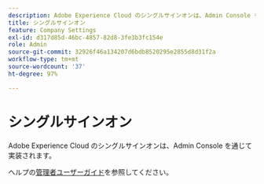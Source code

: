 ```yaml
---
description: Adobe Experience Cloud のシングルサインオンは、Admin Console を通じて実装されます。
title: シングルサインオン
feature: Company Settings
exl-id: d317d85d-46bc-4857-82d8-3fe3b3fc154e
role: Admin
source-git-commit: 32926f46a134207d6bdb8520295e2855d8d31f2a
workflow-type: tm+mt
source-wordcount: '37'
ht-degree: 97%

---
```


# シングルサインオン

Adobe Experience Cloud のシングルサインオンは、Admin Console を通じて実装されます。

ヘルプの[管理者ユーザーガイド](https://www.adobe.com/go/analytics_sso_jp)を参照してください。
